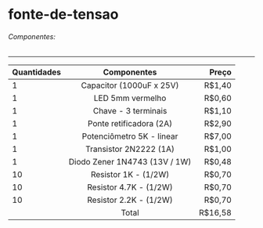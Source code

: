 # fonte-de-tensao


###### Componentes:
---

| Quantidades   | Componentes   | Preço |
| ------------- |:-------------:| -----:|
| 1      | Capacitor (1000uF x 25V)      | R$1,40  |
| 1      | LED 5mm vermelho              | R$0,60  |
| 1      | Chave - 3 terminais           | R$1,10  |
| 1      | Ponte retificadora (2A)       | R$2,90  |
| 1      | Potenciômetro 5K - linear     | R$7,00  |
| 1      | Transistor 2N2222 (1A)        | R$1,00  |
| 1      | Diodo Zener 1N4743 (13V / 1W) | R$0,48  |
| 10     | Resistor 1K - (1/2W)          | R$0,70  |
| 10     | Resistor 4.7K - (1/2W)        | R$0,70  |
| 10     | Resistor 2.2K - (1/2W)        | R$0,70  |
|        | Total                         | R$16,58 |
